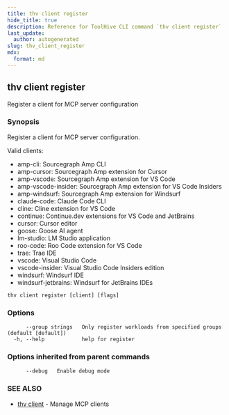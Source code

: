 ```yaml
---
title: thv client register
hide_title: true
description: Reference for ToolHive CLI command `thv client register`
last_update:
  author: autogenerated
slug: thv_client_register
mdx:
  format: md
---
```


## thv client register

Register a client for MCP server configuration

### Synopsis

Register a client for MCP server configuration.

Valid clients:
  - amp-cli: Sourcegraph Amp CLI
  - amp-cursor: Sourcegraph Amp extension for Cursor
  - amp-vscode: Sourcegraph Amp extension for VS Code
  - amp-vscode-insider: Sourcegraph Amp extension for VS Code Insiders
  - amp-windsurf: Sourcegraph Amp extension for Windsurf
  - claude-code: Claude Code CLI
  - cline: Cline extension for VS Code
  - continue: Continue.dev extensions for VS Code and JetBrains
  - cursor: Cursor editor
  - goose: Goose AI agent
  - lm-studio: LM Studio application
  - roo-code: Roo Code extension for VS Code
  - trae: Trae IDE
  - vscode: Visual Studio Code
  - vscode-insider: Visual Studio Code Insiders edition
  - windsurf: Windsurf IDE
  - windsurf-jetbrains: Windsurf for JetBrains IDEs

```
thv client register [client] [flags]
```

### Options

```
      --group strings   Only register workloads from specified groups (default [default])
  -h, --help            help for register
```

### Options inherited from parent commands

```
      --debug   Enable debug mode
```

### SEE ALSO

* [thv client](thv_client.md)	 - Manage MCP clients

